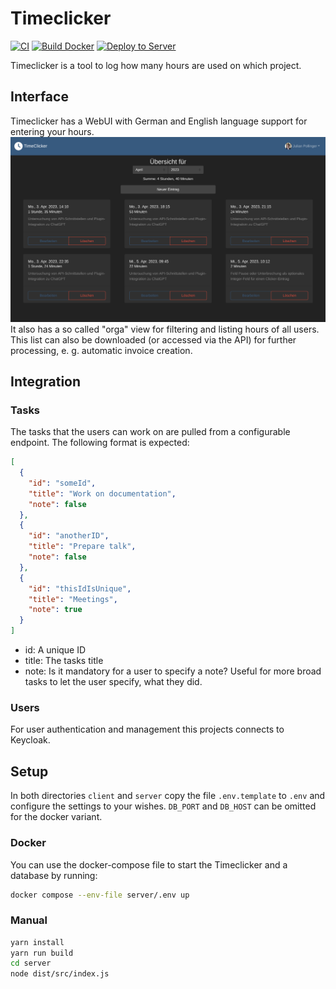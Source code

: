 # Timeclicker
[![CI](https://github.com/educorvi/timeclicker/actions/workflows/ci.yml/badge.svg?branch=main)](https://github.com/educorvi/timeclicker/actions/workflows/ci.yml)
[![Build Docker](https://github.com/educorvi/timeclicker/actions/workflows/docker.yml/badge.svg?branch=main)](https://github.com/educorvi/timeclicker/actions/workflows/docker.yml)
[![Deploy to Server](https://github.com/educorvi/timeclicker/actions/workflows/deploy.yml/badge.svg?branch=main)](https://github.com/educorvi/timeclicker/actions/workflows/deploy.yml)

Timeclicker is a tool to log how many hours are used on which project.

## Interface
Timeclicker has a WebUI with German and English language support for entering your hours.
![Screenshot of the UI](./readme_files/ui.png)
It also has a so called "orga" view for filtering and listing hours of all users.
This list can also be downloaded (or accessed via the API) for further processing, e. g. automatic invoice creation.

## Integration
### Tasks
The tasks that the users can work on are pulled from a configurable endpoint. The following format is expected:
```json
[
  {
    "id": "someId",
    "title": "Work on documentation",
    "note": false
  },
  {
    "id": "anotherID",
    "title": "Prepare talk",
    "note": false
  },
  {
    "id": "thisIdIsUnique",
    "title": "Meetings",
    "note": true
  }
]
```
- id: A unique ID
- title: The tasks title
- note: Is it mandatory for a user to specify a note? Useful for more broad tasks to let the user specify, what they did.

### Users
For user authentication and management this projects connects to Keycloak.


## Setup
In both directories `client` and `server` copy the file `.env.template` to `.env` and configure the settings to your wishes. `DB_PORT` and `DB_HOST` can be omitted for the docker variant.
### Docker
You can use the docker-compose file to start the Timeclicker and a database by running:
```bash
docker compose --env-file server/.env up
```
### Manual
```bash
yarn install
yarn run build
cd server
node dist/src/index.js
```
